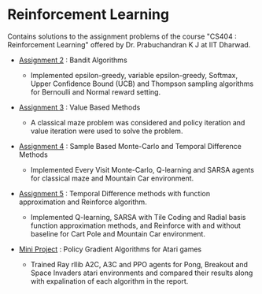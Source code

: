 # Reinforcement Learning 
Contains solutions to the assignment problems of the course "CS404 : Reinforcement Learning" offered by Dr. Prabuchandran K J at IIT Dharwad.

* [Assignment 2](https://github.com/JS2498/RL_Lab/tree/main/Assignment_2) : Bandit Algorithms
  * Implemented epsilon-greedy, variable epsilon-greedy, Softmax, Upper Confidence Bound (UCB) and Thompson sampling algorithms for Bernoulli and Normal reward setting.

* [Assignment 3](https://github.com/JS2498/RL_Lab/tree/main/Assignment3) : Value Based Methods
  * A classical maze problem was considered and policy iteration and value iteration were used to solve the problem.

* [Assignment 4](https://github.com/JS2498/RL_Lab/tree/main/Assignment_4) : Sample Based Monte-Carlo and Temporal Difference Methods
  * Implemented Every Visit Monte-Carlo, Q-learning and SARSA agents for classical maze and Mountain Car environment.

* [Assignment 5](https://github.com/JS2498/RL_Lab/tree/main/Assignment_5) : Temporal Difference methods with function approximation and Reinforce algorithm.
  * Implemented Q-learning, SARSA with Tile Coding and Radial basis function approximation methods, and Reinforce with and without baseline for Cart Pole and Mountain Car environment.

* [Mini Project](https://github.com/JS2498/RL_Lab/tree/main/Mini_project) : Policy Gradient Algorithms for Atari games
  * Trained Ray rllib A2C, A3C and PPO agents for Pong, Breakout and Space Invaders atari environments and compared their results along with expalination of each algorithm in the report.



